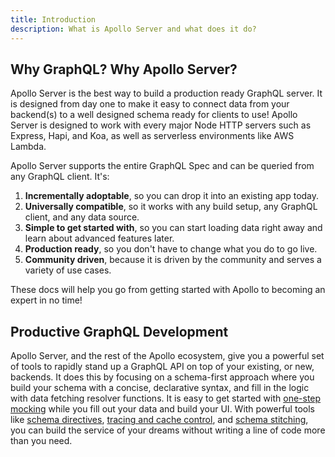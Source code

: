 ```yaml
---
title: Introduction
description: What is Apollo Server and what does it do?
---
```


## Why GraphQL? Why Apollo Server?

Apollo Server is the best way to build a production ready GraphQL server. It is designed from day one to make it easy to connect data from your backend(s) to a well designed schema ready for clients to use! Apollo Server is designed to work with every major Node HTTP servers such as Express, Hapi, and Koa, as well as serverless environments like AWS Lambda.

Apollo Server supports the entire GraphQL Spec and can be queried from any GraphQL client. It's:


1.  **Incrementally adoptable**, so you can drop it into an existing app today.
2.  **Universally compatible**, so it works with any build setup, any GraphQL client, and any data source.
3.  **Simple to get started with**, so you can start loading data right away and learn about advanced features later.
4.  **Production ready**, so you don't have to change what you do to go live.
5.  **Community driven**, because it is driven by the community and serves a variety of use cases.

These docs will help you go from getting started with Apollo to becoming an expert in no time!

## Productive GraphQL Development

Apollo Server, and the rest of the Apollo ecosystem, give you a powerful set of tools to rapidly stand up a GraphQL API on top of your existing, or new, backends. It does this by focusing on a schema-first approach where you build your schema with a concise, declarative syntax, and fill in the logic with data fetching resolver functions. It is easy to get started with [one-step mocking]() while you fill out your data and build your UI. With powerful tools like [schema directives](./schemas/directives.html), [tracing and cache control](./best-practices/caching.html), and [schema stitching](), you can build the service of your dreams without writing a line of code more than you need.
